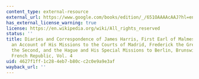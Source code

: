 ```yaml
---
content_type: external-resource
external_url: https://www.google.com/books/edition/_/651OAAAAcAAJ?hl=en&gbpv=1
has_external_license_warning: true
license: https://en.wikipedia.org/wiki/All_rights_reserved
status: ''
title: Diaries and Correspondence of James Harris, First Earl of Malmesbury, Containing
  an Account of His Missions to the Courts of Madrid, Frederick the Great, Catherine
  the Second, and the Hague and His Special Missions to Berlin, Brunswick, and the
  French Republic, Vol. 4
uid: 4627f1ff-1c28-4eb7-b80c-c2c0e9a9e3af
wayback_url: ''
---
```

